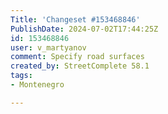 ```yaml
---
Title: 'Changeset #153468846'
PublishDate: 2024-07-02T17:44:25Z
id: 153468846
user: v_martyanov
comment: Specify road surfaces
created_by: StreetComplete 58.1
tags:
- Montenegro

---
```


